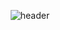 <div align="center">
  
  ![header](https://capsule-render.vercel.app/api?type=Waving&color=000000&height=300&section=header&desc=AI%20Engineer&descSize=10&text=Haseong%20Jung&fontColor=ffffff&fontSize=35&animation=fadeIn&&fontSize=35&fontAlignY=40&fontAlign=70&)
</div>
